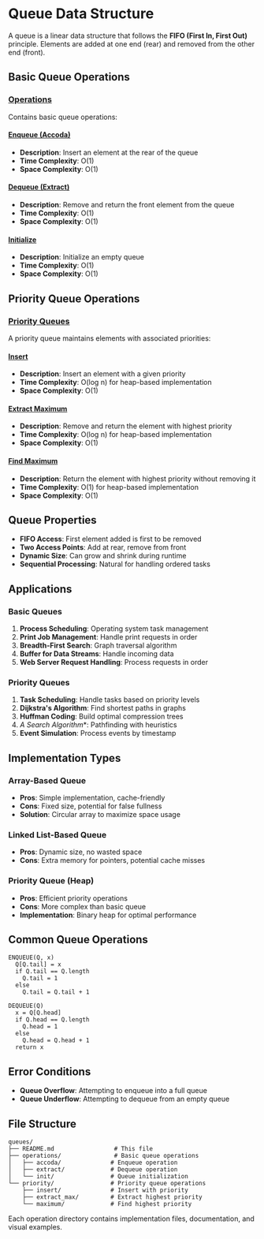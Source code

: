 # Queue Data Structure

A queue is a linear data structure that follows the **FIFO (First In, First Out)** principle. Elements are added at one end (rear) and removed from the other end (front).

## Basic Queue Operations

### [Operations](operations/)
Contains basic queue operations:

#### [Enqueue (Accoda)](operations/accoda/)
- **Description**: Insert an element at the rear of the queue
- **Time Complexity**: O(1)
- **Space Complexity**: O(1)

#### [Dequeue (Extract)](operations/extract/)
- **Description**: Remove and return the front element from the queue
- **Time Complexity**: O(1)
- **Space Complexity**: O(1)

#### [Initialize](operations/init/)
- **Description**: Initialize an empty queue
- **Time Complexity**: O(1)
- **Space Complexity**: O(1)

## Priority Queue Operations

### [Priority Queues](priority/)
A priority queue maintains elements with associated priorities:

#### [Insert](priority/insert/)
- **Description**: Insert an element with a given priority
- **Time Complexity**: O(log n) for heap-based implementation
- **Space Complexity**: O(1)

#### [Extract Maximum](priority/extract_max/)
- **Description**: Remove and return the element with highest priority
- **Time Complexity**: O(log n) for heap-based implementation
- **Space Complexity**: O(1)

#### [Find Maximum](priority/maximum/)
- **Description**: Return the element with highest priority without removing it
- **Time Complexity**: O(1) for heap-based implementation
- **Space Complexity**: O(1)

## Queue Properties

- **FIFO Access**: First element added is first to be removed
- **Two Access Points**: Add at rear, remove from front
- **Dynamic Size**: Can grow and shrink during runtime
- **Sequential Processing**: Natural for handling ordered tasks

## Applications

### Basic Queues
1. **Process Scheduling**: Operating system task management
2. **Print Job Management**: Handle print requests in order
3. **Breadth-First Search**: Graph traversal algorithm
4. **Buffer for Data Streams**: Handle incoming data
5. **Web Server Request Handling**: Process requests in order

### Priority Queues
1. **Task Scheduling**: Handle tasks based on priority levels
2. **Dijkstra's Algorithm**: Find shortest paths in graphs
3. **Huffman Coding**: Build optimal compression trees
4. **A* Search Algorithm**: Pathfinding with heuristics
5. **Event Simulation**: Process events by timestamp

## Implementation Types

### Array-Based Queue
- **Pros**: Simple implementation, cache-friendly
- **Cons**: Fixed size, potential for false fullness
- **Solution**: Circular array to maximize space usage

### Linked List-Based Queue
- **Pros**: Dynamic size, no wasted space
- **Cons**: Extra memory for pointers, potential cache misses

### Priority Queue (Heap)
- **Pros**: Efficient priority operations
- **Cons**: More complex than basic queue
- **Implementation**: Binary heap for optimal performance

## Common Queue Operations

```
ENQUEUE(Q, x)
  Q[Q.tail] = x
  if Q.tail == Q.length
    Q.tail = 1
  else
    Q.tail = Q.tail + 1

DEQUEUE(Q)
  x = Q[Q.head]
  if Q.head == Q.length
    Q.head = 1
  else
    Q.head = Q.head + 1
  return x
```

## Error Conditions

- **Queue Overflow**: Attempting to enqueue into a full queue
- **Queue Underflow**: Attempting to dequeue from an empty queue

## File Structure

```
queues/
├── README.md                 # This file
├── operations/               # Basic queue operations
│   ├── accoda/              # Enqueue operation
│   ├── extract/             # Dequeue operation
│   └── init/                # Queue initialization
└── priority/                # Priority queue operations
    ├── insert/              # Insert with priority
    ├── extract_max/         # Extract highest priority
    └── maximum/             # Find highest priority
```

Each operation directory contains implementation files, documentation, and visual examples.
